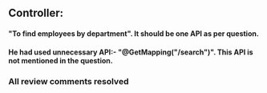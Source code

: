
## Controller:

#### "To find employees by department". It should be one API as per question.
#### He had used unnecessary API:- "@GetMapping("/search")". This API is not mentioned in the question.

### All review comments resolved
